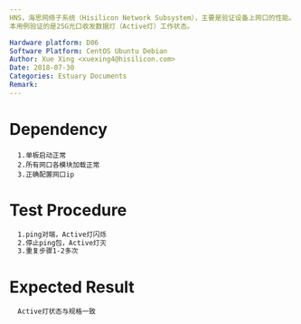```yaml
---
HNS，海思网络子系统（Hisilicon Network Subsystem），主要是验证设备上网口的性能。
本用例验证的是25G光口收发数据灯（Active灯）工作状态。

Hardware platform: D06  
Software Platform: CentOS Ubuntu Debian 
Author: Xue Xing <xuexing4@hisilicon.com>  
Date: 2018-07-30
Categories: Estuary Documents  
Remark:
---
```


# Dependency
```
  1.单板启动正常
  2.所有网口各模块加载正常
  3.正确配置网口ip
```

# Test Procedure
```bash
  1.ping对端，Active灯闪烁
  2.停止ping包，Active灯灭
  3.重复步骤1-2多次
```

# Expected Result
```bash
  Active灯状态与规格一致
```

